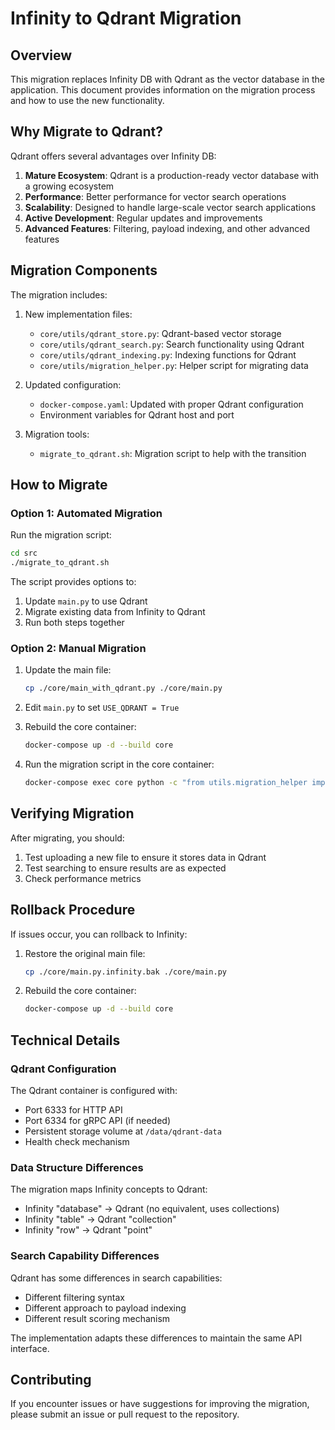 # Infinity to Qdrant Migration

## Overview

This migration replaces Infinity DB with Qdrant as the vector database in the application. This document provides information on the migration process and how to use the new functionality.

## Why Migrate to Qdrant?

Qdrant offers several advantages over Infinity DB:

1. **Mature Ecosystem**: Qdrant is a production-ready vector database with a growing ecosystem
2. **Performance**: Better performance for vector search operations
3. **Scalability**: Designed to handle large-scale vector search applications
4. **Active Development**: Regular updates and improvements
5. **Advanced Features**: Filtering, payload indexing, and other advanced features

## Migration Components

The migration includes:

1. New implementation files:
   - `core/utils/qdrant_store.py`: Qdrant-based vector storage
   - `core/utils/qdrant_search.py`: Search functionality using Qdrant
   - `core/utils/qdrant_indexing.py`: Indexing functions for Qdrant
   - `core/utils/migration_helper.py`: Helper script for migrating data

2. Updated configuration:
   - `docker-compose.yaml`: Updated with proper Qdrant configuration
   - Environment variables for Qdrant host and port

3. Migration tools:
   - `migrate_to_qdrant.sh`: Migration script to help with the transition

## How to Migrate

### Option 1: Automated Migration

Run the migration script:

```bash
cd src
./migrate_to_qdrant.sh
```

The script provides options to:
1. Update `main.py` to use Qdrant
2. Migrate existing data from Infinity to Qdrant
3. Run both steps together

### Option 2: Manual Migration

1. Update the main file:
   ```bash
   cp ./core/main_with_qdrant.py ./core/main.py
   ```

2. Edit `main.py` to set `USE_QDRANT = True`

3. Rebuild the core container:
   ```bash
   docker-compose up -d --build core
   ```

4. Run the migration script in the core container:
   ```bash
   docker-compose exec core python -c "from utils.migration_helper import migrate_all_kbs; migrate_all_kbs()"
   ```

## Verifying Migration

After migrating, you should:

1. Test uploading a new file to ensure it stores data in Qdrant
2. Test searching to ensure results are as expected
3. Check performance metrics

## Rollback Procedure

If issues occur, you can rollback to Infinity:

1. Restore the original main file:
   ```bash
   cp ./core/main.py.infinity.bak ./core/main.py
   ```

2. Rebuild the core container:
   ```bash
   docker-compose up -d --build core
   ```

## Technical Details

### Qdrant Configuration

The Qdrant container is configured with:
- Port 6333 for HTTP API
- Port 6334 for gRPC API (if needed)
- Persistent storage volume at `/data/qdrant-data`
- Health check mechanism

### Data Structure Differences

The migration maps Infinity concepts to Qdrant:
- Infinity "database" → Qdrant (no equivalent, uses collections)
- Infinity "table" → Qdrant "collection"
- Infinity "row" → Qdrant "point"

### Search Capability Differences

Qdrant has some differences in search capabilities:
- Different filtering syntax
- Different approach to payload indexing
- Different result scoring mechanism

The implementation adapts these differences to maintain the same API interface.

## Contributing

If you encounter issues or have suggestions for improving the migration, please submit an issue or pull request to the repository.
